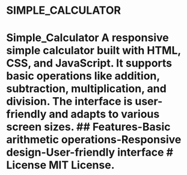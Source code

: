 # SIMPLE_CALCULATOR
# Simple_Calculator  A responsive simple calculator built with HTML, CSS, and JavaScript. It supports basic operations like addition, subtraction, multiplication, and division. The interface is user-friendly and adapts to various screen sizes.  ## Features-Basic arithmetic operations-Responsive design-User-friendly interface  # License MIT License.
